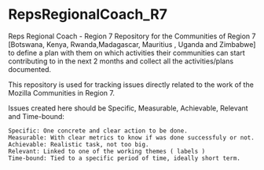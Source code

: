 # RepsRegionalCoach_R7
Reps Regional Coach - Region 7
Repository for the Communities of Region 7 [Botswana, Kenya, Rwanda,Madagascar, Mauritius , Uganda and  Zimbabwe] to define a plan with them on which activities their communities can start contributing to in the next 2 months and collect all the activities/plans documented.

This repository is used for tracking issues directly related to the work of the Mozilla Communities in Region 7.

Issues created here should be Specific, Measurable, Achievable, Relevant and Time-bound:

    Specific: One concrete and clear action to be done.
    Measurable: With clear metrics to know if was done successfuly or not.
    Achievable: Realistic task, not too big.
    Relevant: Linked to one of the working themes ( labels )
    Time-bound: Tied to a specific period of time, ideally short term.
